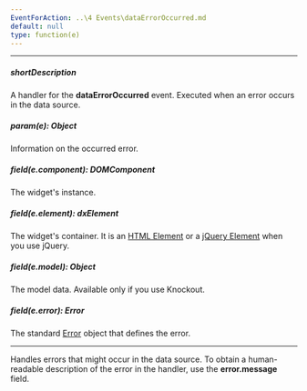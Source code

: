 ```yaml
---
EventForAction: ..\4 Events\dataErrorOccurred.md
default: null
type: function(e)
---
```

---
##### shortDescription
A handler for the **dataErrorOccurred** event. Executed when an error occurs in the data source.

##### param(e): Object
Information on the occurred error.

##### field(e.component): DOMComponent
The widget's instance.

##### field(e.element): dxElement
The widget's container. It is an [HTML Element](https://developer.mozilla.org/en-US/docs/Web/API/HTMLElement) or a [jQuery Element](https://api.jquery.com/Types/#jQuery) when you use jQuery.

##### field(e.model): Object
The model data. Available only if you use Knockout.

##### field(e.error): Error
The standard [Error](https://developer.mozilla.org/en-US/docs/Web/JavaScript/Reference/Global_Objects/Error) object that defines the error.

---
Handles errors that might occur in the data source. To obtain a human-readable description of the error in the handler, use the **error.message** field.